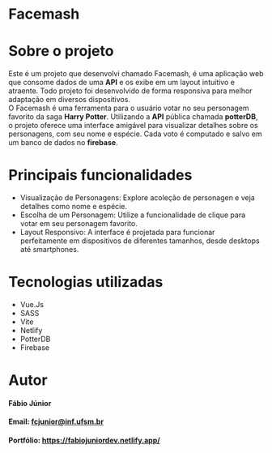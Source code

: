 # Facemash
# Sobre o projeto
Este é um projeto que desenvolvi chamado Facemash, é uma aplicação web que consome dados de uma **API** e os exibe em um layout intuitivo e atraente. Todo projeto foi desenvolvido de forma responsiva para melhor adaptação em diversos dispositivos.  
O Facemash é uma ferramenta para o usuário votar no seu personagem favorito da saga **Harry Potter**. Utilizando a **API** pública chamada **potterDB**, o projeto oferece uma interface amigável para visualizar detalhes sobre os personagens, com seu nome e espécie. Cada voto é computado e salvo em um banco de dados no **firebase**.

# Principais funcionalidades 
* Visualização de Personagens: Explore acoleção de personagen e veja detalhes como nome e espécie.
* Escolha de um Personagem: Utilize a funcionalidade de clique para votar em seu personagem favorito.
* Layout Responsivo: A interface é projetada para funcionar perfeitamente em dispositivos de diferentes tamanhos, desde desktops até smartphones.

# Tecnologias utilizadas
* Vue.Js
* SASS
* Vite
* Netlify
* PotterDB
* Firebase
  
# Autor
#### Fábio Júnior
#### Email: fcjunior@inf.ufsm.br
#### Portfólio: https://fabiojuniordev.netlify.app/

